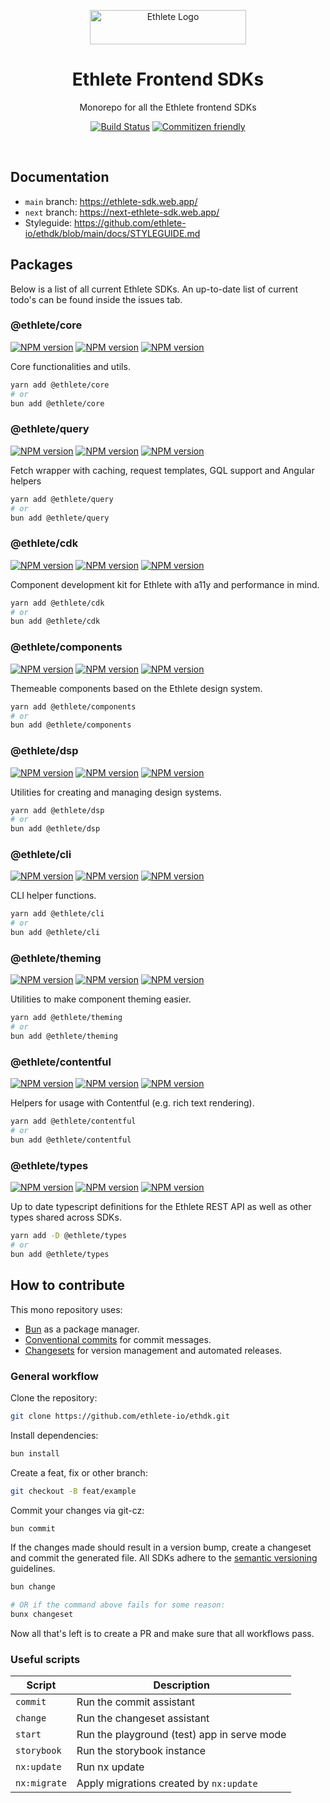 <p align="center">
  <img alt="Ethlete Logo" src="https://www.ethlete.io/_app/immutable/assets/logo_ethlete.b8cbdcb7.svg" width="250" height="55" />
</p>

<h1 align="center">Ethlete Frontend SDKs</h1>

<p align="center">Monorepo for all the Ethlete frontend SDKs</p>

<p align="center">
    <a href="https://actions-badge.atrox.dev/ethlete-io/ethdk/goto?ref=main"><img alt="Build Status" src="https://img.shields.io/endpoint.svg?url=https%3A%2F%2Factions-badge.atrox.dev%2Fethlete-io%2Fethdk%2Fbadge%3Fref%3Dmain&style=flat-square" /></a>
    <a href="http://commitizen.github.io/cz-cli/"><img src="https://img.shields.io/badge/commitizen-friendly-brightgreen.svg?style=flat-square" alt="Commitizen friendly" /></a>
</p>

<br>

## Documentation

- `main` branch: https://ethlete-sdk.web.app/
- `next` branch: https://next-ethlete-sdk.web.app/
- Styleguide: https://github.com/ethlete-io/ethdk/blob/main/docs/STYLEGUIDE.md

## Packages

Below is a list of all current Ethlete SDKs.
An up-to-date list of current todo's can be found inside the issues tab.

### @ethlete/core

[![NPM version](https://img.shields.io/npm/v/@ethlete/core?style=flat-square)](https://www.npmjs.com/package/@ethlete/core)
[![NPM version](https://img.shields.io/badge/View%20Changelog-505050?style=flat-square)](https://github.com/ethlete-io/ethdk/blob/main/libs/core/CHANGELOG.md)
[![NPM version](https://img.shields.io/npm/v/@ethlete/core/next?style=flat-square)](https://www.npmjs.com/package/@ethlete/core)

Core functionalities and utils.

```sh
yarn add @ethlete/core
# or
bun add @ethlete/core
```

### @ethlete/query

[![NPM version](https://img.shields.io/npm/v/@ethlete/query?style=flat-square)](https://www.npmjs.com/package/@ethlete/query)
[![NPM version](https://img.shields.io/badge/View%20Changelog-505050?style=flat-square)](https://github.com/ethlete-io/ethdk/blob/main/libs/query/CHANGELOG.md)
[![NPM version](https://img.shields.io/npm/v/@ethlete/query/next?style=flat-square)](https://www.npmjs.com/package/@ethlete/query)

Fetch wrapper with caching, request templates, GQL support and Angular helpers

```sh
yarn add @ethlete/query
# or
bun add @ethlete/query
```

### @ethlete/cdk

[![NPM version](https://img.shields.io/npm/v/@ethlete/cdk?style=flat-square)](https://www.npmjs.com/package/@ethlete/cdk)
[![NPM version](https://img.shields.io/badge/View%20Changelog-505050?style=flat-square)](https://github.com/ethlete-io/ethdk/blob/main/libs/cdk/CHANGELOG.md)
[![NPM version](https://img.shields.io/npm/v/@ethlete/cdk/next?style=flat-square)](https://www.npmjs.com/package/@ethlete/cdk)

Component development kit for Ethlete with a11y and performance in mind.

```sh
yarn add @ethlete/cdk
# or
bun add @ethlete/cdk
```

### @ethlete/components

[![NPM version](https://img.shields.io/npm/v/@ethlete/components?style=flat-square)](https://www.npmjs.com/package/@ethlete/components)
[![NPM version](https://img.shields.io/badge/View%20Changelog-505050?style=flat-square)](https://github.com/ethlete-io/ethdk/blob/main/libs/components/CHANGELOG.md)
[![NPM version](https://img.shields.io/npm/v/@ethlete/components/next?style=flat-square)](https://www.npmjs.com/package/@ethlete/components)

Themeable components based on the Ethlete design system.

```sh
yarn add @ethlete/components
# or
bun add @ethlete/components
```

### @ethlete/dsp

[![NPM version](https://img.shields.io/npm/v/@ethlete/dsp?style=flat-square)](https://www.npmjs.com/package/@ethlete/dsp)
[![NPM version](https://img.shields.io/badge/View%20Changelog-505050?style=flat-square)](https://github.com/ethlete-io/ethdk/blob/main/libs/dsp/CHANGELOG.md)
[![NPM version](https://img.shields.io/npm/v/@ethlete/dsp/next?style=flat-square)](https://www.npmjs.com/package/@ethlete/dsp)

Utilities for creating and managing design systems.

```sh
yarn add @ethlete/dsp
# or
bun add @ethlete/dsp
```

### @ethlete/cli

[![NPM version](https://img.shields.io/npm/v/@ethlete/cli?style=flat-square)](https://www.npmjs.com/package/@ethlete/cli)
[![NPM version](https://img.shields.io/badge/View%20Changelog-505050?style=flat-square)](https://github.com/ethlete-io/ethdk/blob/main/libs/cli/CHANGELOG.md)
[![NPM version](https://img.shields.io/npm/v/@ethlete/cli/next?style=flat-square)](https://www.npmjs.com/package/@ethlete/cli)

CLI helper functions.

```sh
yarn add @ethlete/cli
# or
bun add @ethlete/cli
```

### @ethlete/theming

[![NPM version](https://img.shields.io/npm/v/@ethlete/theming?style=flat-square)](https://www.npmjs.com/package/@ethlete/theming)
[![NPM version](https://img.shields.io/badge/View%20Changelog-505050?style=flat-square)](https://github.com/ethlete-io/ethdk/blob/main/libs/theming/CHANGELOG.md)
[![NPM version](https://img.shields.io/npm/v/@ethlete/theming/next?style=flat-square)](https://www.npmjs.com/package/@ethlete/theming)

Utilities to make component theming easier.

```sh
yarn add @ethlete/theming
# or
bun add @ethlete/theming
```

### @ethlete/contentful

[![NPM version](https://img.shields.io/npm/v/@ethlete/contentful?style=flat-square)](https://www.npmjs.com/package/@ethlete/contentful)
[![NPM version](https://img.shields.io/badge/View%20Changelog-505050?style=flat-square)](https://github.com/ethlete-io/ethdk/blob/main/libs/contentful/CHANGELOG.md)
[![NPM version](https://img.shields.io/npm/v/@ethlete/contentful/next?style=flat-square)](https://www.npmjs.com/package/@ethlete/contentful)

Helpers for usage with Contentful (e.g. rich text rendering).

```sh
yarn add @ethlete/contentful
# or
bun add @ethlete/contentful
```

### @ethlete/types

[![NPM version](https://img.shields.io/npm/v/@ethlete/types?style=flat-square)](https://www.npmjs.com/package/@ethlete/types)
[![NPM version](https://img.shields.io/badge/View%20Changelog-505050?style=flat-square)](https://github.com/ethlete-io/ethdk/blob/main/libs/types/CHANGELOG.md)
[![NPM version](https://img.shields.io/npm/v/@ethlete/types/next?style=flat-square)](https://www.npmjs.com/package/@ethlete/types)

Up to date typescript definitions for the Ethlete REST API as well as other types shared across SDKs.

```sh
yarn add -D @ethlete/types
# or
bun add @ethlete/types
```

## How to contribute

This mono repository uses:

- [Bun](https://bun.sh/) as a package manager.
- [Conventional commits](http://commitizen.github.io/cz-cli/) for commit messages.
- [Changesets](https://github.com/changesets/changesets) for version management and automated releases.

### General workflow

Clone the repository:

```sh
git clone https://github.com/ethlete-io/ethdk.git
```

Install dependencies:

```sh
bun install
```

Create a feat, fix or other branch:

```sh
git checkout -B feat/example
```

Commit your changes via git-cz:

```sh
bun commit
```

If the changes made should result in a version bump, create a changeset and commit the generated file.
All SDKs adhere to the [semantic versioning](https://semver.org/) guidelines.

```sh
bun change

# OR if the command above fails for some reason:
bunx changeset
```

Now all that's left is to create a PR and make sure that all workflows pass.

### Useful scripts

| Script       | Description                                 |
| ------------ | ------------------------------------------- |
| `commit`     | Run the commit assistant                    |
| `change`     | Run the changeset assistant                 |
| `start`      | Run the playground (test) app in serve mode |
| `storybook`  | Run the storybook instance                  |
| `nx:update`  | Run nx update                               |
| `nx:migrate` | Apply migrations created by `nx:update`     |
